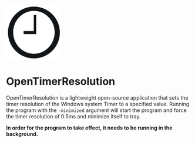 <img src="https://github.com/TorniX0/OpenTimerResolution/raw/main/Clock.png" width="150" height="150">

# OpenTimerResolution
OpenTimerResolution is a lightweight open-source application that sets the timer resolution of the Windows system Timer to a specified value. Running the program with the `-minimized` argument will start the program and force the timer resolution of 0.5ms and minimize itself to tray.

**In order for the program to take effect, it needs to be running in the background.** 
